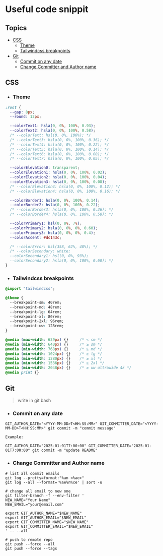 # Useful code snippit

## Topics
- [CSS](#css)
  - [Theme](#theme)
  - [Tailwindcss breakpoints](#tailwindcss-breakpoints)
- [Git](#git)
  - [Commit on any date](#commit-on-any-date)
  - [Change Committer and Author name](#Change-Committer-and-Author-name)

## CSS

- ### Theme 

```css
:root {
  --gap: 8px;
  --round: 12px;

  --colorText1: hsla(0, 0%, 100%, 0.93);
  --colorText2: hsla(0, 0%, 100%, 0.58);
  /* --colorText: hsl(0, 0%, 100%); */
  /* --colorText3: hsla(0, 0%, 100%, 0.36); */
  /* --colorText4: hsla(0, 0%, 100%, 0.22); */
  /* --colorText5: hsla(0, 0%, 100%, 0.14); */
  /* --colorText6: hsla(0, 0%, 100%, 0.08); */
  /* --colorText7: hsla(0, 0%, 100%, 0.05); */

  --colorElevation0: transparent;
  --colorElevation1: hsla(0, 0%, 100%, 0.02);
  --colorElevation2: hsla(0, 0%, 100%, 0.04);
  --colorElevation3: hsla(0, 0%, 100%, 0.08);
  /* --colorElevation4: hsla(0, 0%, 100%, 0.12); */
  /* --colorElevation4: hsla(0, 0%, 100%, 0.16); */

  --colorBorder1: hsla(0, 0%, 100%, 0.14);
  --colorBorder2: hsla(0, 0%, 100%, 0.22);
  /* --colorBorder3: hsla(0, 0%, 100%, 0.36); */
  /* --colorBorder4: hsla(0, 0%, 100%, 0.58); */

  --colorPrimary1: hsl(0, 0%, 7%);
  --colorPrimary2: hsla(0, 0%, 0%, 0.60);
  --colorPrimary3: hsla(0, 0%, 0%, 0.4);
  --colorAccent: #dc143c;

  /* --colorError: hsl(358, 62%, 48%); */
  /* --colorSecondary: white;
  --colorSecondary1: hsl(0, 0%, 93%);
  --colorSecondary2: hsla(0, 0%, 100%, 0.60); */
}
```

- ### Tailwindcss breakpoints 
```css
@import "tailwindcss";

@theme {
  --breakpoint-sm: 40rem;
  --breakpoint-md: 48rem;
  --breakpoint-lg: 64rem;
  --breakpoint-xl: 80rem;
  --breakpoint-2xl: 96rem;
  --breakpoint-uw: 128rem;
}

@media (max-width: 639px) {}     /* < sm */
@media (min-width: 640px) {}     /* ≥ sm */
@media (min-width: 768px) {}     /* ≥ md */
@media (min-width: 1024px) {}    /* ≥ lg */
@media (min-width: 1280px) {}    /* ≥ xl */
@media (min-width: 1536px) {}    /* ≥ 2xl */
@media (min-width: 2048px) {}    /* ≥ uw ultrawide 4k */
@media print {}
```

## Git

> write in git bash

- ### Commit on any date


```
GIT_AUTHOR_DATE="<YYYY-MM-DD>T<HH:SS:MM>" GIT_COMMITTER_DATE="<YYYY-MM-DD>T<HH:SS:MM>" git commit -m "commit message" 
```

```Example:```
```
GIT_AUTHOR_DATE="2025-01-01T7:00:00" GIT_COMMITTER_DATE="2025-01-01T7:00:00" git commit -m "update README" 
```
- ### Change Committer and Author name

```
# list all commit emails
git log --pretty=format:"%an <%ae>"
git log --all --format='%ae%n%ce' | sort -u
```
```
# change all email to new one 
git filter-branch -f --env-filter '
NEW_NAME="Your Name"
NEW_EMAIL="your@email.com"

export GIT_AUTHOR_NAME="$NEW_NAME"
export GIT_AUTHOR_EMAIL="$NEW_EMAIL"
export GIT_COMMITTER_NAME="$NEW_NAME"
export GIT_COMMITTER_EMAIL="$NEW_EMAIL"
' -- --all
```

```
# push to remote repo
git push --force --all
git push --force --tags
```